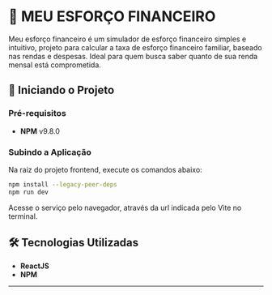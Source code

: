 # 📌 MEU ESFORÇO FINANCEIRO

Meu esforço financeiro é um simulador de esforço financeiro simples e intuitivo, projeto para calcular a taxa de esforço financeiro familiar, baseado nas rendas e despesas.
Ideal para quem busca saber quanto de sua renda mensal está comprometida.

## 🚀 Iniciando o Projeto

### Pré-requisitos
- **NPM** v9.8.0

### Subindo a Aplicação
Na raiz do projeto frontend, execute os comandos abaixo:

```bash
npm install --legacy-peer-deps
npm run dev
```

Acesse o serviço pelo navegador, através da url indicada pelo Vite no terminal.


## 🛠️ Tecnologias Utilizadas

- **ReactJS** 
- **NPM**

---
